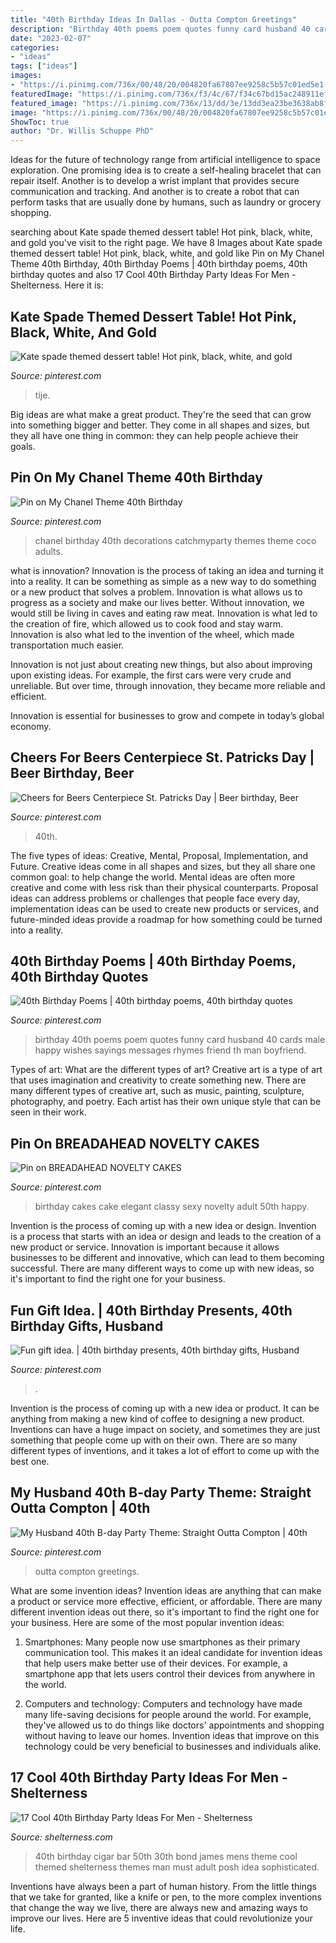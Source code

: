 ```yaml
---
title: "40th Birthday Ideas In Dallas - Outta Compton Greetings"
description: "Birthday 40th poems poem quotes funny card husband 40 cards male happy wishes sayings messages rhymes friend th man boyfriend"
date: "2023-02-07"
categories:
- "ideas"
tags: ["ideas"]
images:
- "https://i.pinimg.com/736x/00/48/20/004820fa67807ee9258c5b57c01ed5e1--elegant-birthday-cake-for-women-elegant-birthday-cakes.jpg"
featuredImage: "https://i.pinimg.com/736x/f3/4c/67/f34c67bd15ac248911ef7a91b2b760f3.jpg"
featured_image: "https://i.pinimg.com/736x/13/dd/3e/13dd3ea23be3638ab8f9368e161eb53e--fun-gifts-th-birthday.jpg"
image: "https://i.pinimg.com/736x/00/48/20/004820fa67807ee9258c5b57c01ed5e1--elegant-birthday-cake-for-women-elegant-birthday-cakes.jpg"
ShowToc: true
author: "Dr. Willis Schuppe PhD"
---
```



Ideas for the future of technology range from artificial intelligence to space exploration. One promising idea is to create a self-healing bracelet that can repair itself. Another is to develop a wrist implant that provides secure communication and tracking. And another is to create a robot that can perform tasks that are usually done by humans, such as laundry or grocery shopping.

	

		
searching about Kate spade themed dessert table! Hot pink, black, white, and gold you've visit to the right page. We have 8 Images about Kate spade themed dessert table! Hot pink, black, white, and gold like Pin on My Chanel Theme 40th Birthday, 40th Birthday Poems | 40th birthday poems, 40th birthday quotes and also 17 Cool 40th Birthday Party Ideas For Men - Shelterness. Here it is:
		
    
## Kate Spade Themed Dessert Table! Hot Pink, Black, White, And Gold

<img loading=lazy src="https://i.pinimg.com/736x/c9/c6/68/c9c668102e4279b7f0a515ade3469438.jpg" onerror="this.onerror=null;this.src='https://tse3.mm.bing.net/th?id=OIP._21NUkjGJflJXq7KmTc7iwHaJ3&amp;pid=15.1';" alt="Kate spade themed dessert table! Hot pink, black, white, and gold">

_Source: pinterest.com_

>tije. 

	

Big ideas are what make a great product. They're the seed that can grow into something bigger and better. They come in all shapes and sizes, but they all have one thing in common: they can help people achieve their goals.

    
## Pin On My Chanel Theme 40th Birthday

<img loading=lazy src="https://i.pinimg.com/736x/0c/11/54/0c11540624a50342324444517396f0ee.jpg" onerror="this.onerror=null;this.src='https://tse2.mm.bing.net/th?id=OIP.lIJKFU9zk71TkBYX73XD1AHaJ4&amp;pid=15.1';" alt="Pin on My Chanel Theme 40th Birthday">

_Source: pinterest.com_

>chanel birthday 40th decorations catchmyparty themes theme coco adults. 

	

what is innovation?
Innovation is the process of taking an idea and turning it into a reality. It can be something as simple as a new way to do something or a new product that solves a problem. Innovation is what allows us to progress as a society and make our lives better.
Without innovation, we would still be living in caves and eating raw meat. Innovation is what led to the creation of fire, which allowed us to cook food and stay warm. Innovation is also what led to the invention of the wheel, which made transportation much easier.

Innovation is not just about creating new things, but also about improving upon existing ideas. For example, the first cars were very crude and unreliable. But over time, through innovation, they became more reliable and efficient.

Innovation is essential for businesses to grow and compete in today’s global economy.

    
## Cheers For Beers Centerpiece St. Patricks Day | Beer Birthday, Beer

<img loading=lazy src="https://i.pinimg.com/736x/f3/4c/67/f34c67bd15ac248911ef7a91b2b760f3.jpg" onerror="this.onerror=null;this.src='https://tse3.mm.bing.net/th?id=OIP.D75buEjYsxsY0UnwUUa59wHaJ3&amp;pid=15.1';" alt="Cheers for Beers Centerpiece St. Patricks Day | Beer birthday, Beer">

_Source: pinterest.com_

>40th. 

	

The five types of ideas: Creative, Mental, Proposal, Implementation, and Future.
Creative ideas come in all shapes and sizes, but they all share one common goal: to help change the world. Mental ideas are often more creative and come with less risk than their physical counterparts. Proposal ideas can address problems or challenges that people face every day, implementation ideas can be used to create new products or services, and future-minded ideas provide a roadmap for how something could be turned into a reality.

    
## 40th Birthday Poems | 40th Birthday Poems, 40th Birthday Quotes

<img loading=lazy src="https://i.pinimg.com/736x/c1/b1/11/c1b1114fc898a3d0dcd8d84c1d7cb512--th-birthday-quotes-th-birthday-cards.jpg" onerror="this.onerror=null;this.src='https://tse3.mm.bing.net/th?id=OIP.L8cbdI3CC82x7G-5usLxnwAAAA&amp;pid=15.1';" alt="40th Birthday Poems | 40th birthday poems, 40th birthday quotes">

_Source: pinterest.com_

>birthday 40th poems poem quotes funny card husband 40 cards male happy wishes sayings messages rhymes friend th man boyfriend. 

	

Types of art: What are the different types of art?
Creative art is a type of art that uses imagination and creativity to create something new. There are many different types of creative art, such as music, painting, sculpture, photography, and poetry. Each artist has their own unique style that can be seen in their work.

    
## Pin On BREADAHEAD NOVELTY CAKES

<img loading=lazy src="https://i.pinimg.com/736x/00/48/20/004820fa67807ee9258c5b57c01ed5e1--elegant-birthday-cake-for-women-elegant-birthday-cakes.jpg" onerror="this.onerror=null;this.src='https://tse4.mm.bing.net/th?id=OIP.7HjZiO8xTlexLQhJn3uTgAHaJ4&amp;pid=15.1';" alt="Pin on BREADAHEAD NOVELTY CAKES">

_Source: pinterest.com_

>birthday cakes cake elegant classy sexy novelty adult 50th happy. 

	

Invention is the process of coming up with a new idea or design.
Invention is a process that starts with an idea or design and leads to the creation of a new product or service. Innovation is important because it allows businesses to be different and innovative, which can lead to them becoming successful. There are many different ways to come up with new ideas, so it's important to find the right one for your business.

    
## Fun Gift Idea. | 40th Birthday Presents, 40th Birthday Gifts, Husband

<img loading=lazy src="https://i.pinimg.com/736x/13/dd/3e/13dd3ea23be3638ab8f9368e161eb53e--fun-gifts-th-birthday.jpg" onerror="this.onerror=null;this.src='https://tse3.mm.bing.net/th?id=OIP.Ja6I1xaNvnnkrESZyz2djQHaJ3&amp;pid=15.1';" alt="Fun gift idea. | 40th birthday presents, 40th birthday gifts, Husband">

_Source: pinterest.com_

>. 

	

Invention is the process of coming up with a new idea or product. It can be anything from making a new kind of coffee to designing a new product. Inventions can have a huge impact on society, and sometimes they are just something that people come up with on their own. There are so many different types of inventions, and it takes a lot of effort to come up with the best one.

    
## My Husband 40th B-day Party Theme: Straight Outta Compton | 40th

<img loading=lazy src="https://i.pinimg.com/736x/5d/09/81/5d0981aebf91af9efff623a35f839fd3.jpg" onerror="this.onerror=null;this.src='https://tse3.mm.bing.net/th?id=OIP.UU31F5zComVKZU3vu3HpvAHaK8&amp;pid=15.1';" alt="My Husband 40th B-day Party Theme: Straight Outta Compton | 40th">

_Source: pinterest.com_

>outta compton greetings. 

	

What are some invention ideas?
Invention ideas are anything that can make a product or service more effective, efficient, or affordable. There are many different invention ideas out there, so it's important to find the right one for your business. Here are some of the most popular invention ideas:
1. Smartphones: Many people now use smartphones as their primary communication tool. This makes it an ideal candidate for invention ideas that help users make better use of their devices. For example, a smartphone app that lets users control their devices from anywhere in the world.

2. Computers and technology: Computers and technology have made many life-saving decisions for people around the world. For example, they've allowed us to do things like doctors' appointments and shopping without having to leave our homes. Invention ideas that improve on this technology could be very beneficial to businesses and individuals alike.


    
## 17 Cool 40th Birthday Party Ideas For Men - Shelterness

<img loading=lazy src="http://i.shelterness.com/2017/02/05-cigar-bar-is-a-must-for-a-40th-birthday-party.jpg" onerror="this.onerror=null;this.src='https://tse2.mm.bing.net/th?id=OIP.1cUbFKa-i0aXTaqHqVx7MQHaLL&amp;pid=15.1';" alt="17 Cool 40th Birthday Party Ideas For Men - Shelterness">

_Source: shelterness.com_

>40th birthday cigar bar 50th 30th bond james mens theme cool themed shelterness themes man must adult posh idea sophisticated. 

	

Inventions have always been a part of human history. From the little things that we take for granted, like a knife or pen, to the more complex inventions that change the way we live, there are always new and amazing ways to improve our lives. Here are 5 inventive ideas that could revolutionize your life.

